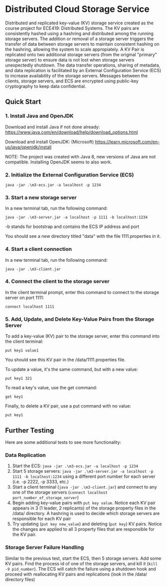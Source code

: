 # Distributed Cloud Storage Service

Distributed and replicated key-value (KV) storage service created as the course project for ECE419: Distributed Systems. The KV pairs are consistently hashed using a hashring and distributed among the running storage servers. The addition or removal of a storage server triggers the transfer of data between storage servers to maintain consistent hashing on the hashring, allowing the system to scale appropiately. A KV Pair is replicated onto two additional storage servers (from the original "primary" storage server) to ensure data is not lost when storage servers unexpectedly shutdown. The data transfer operations, sharing of metadata, and data replication is facilitated by an External Configuration Service (ECS) to increase availability of the storage servers. Messages between the clients, storage servers, and ECS are encrypted using public-key cryptography to keep data confidential.

## Quick Start

### 1. Install Java and OpenJDK

Download and install Java if not done already: https://www.java.com/en/download/help/download_options.html

Download and install OpenJDK:
(Microsoft) https://learn.microsoft.com/en-us/java/openjdk/install

NOTE: The project was created with Java 8, new versions of Java are not compatible. Installing OpenJDK seems to also work.

### 2. Initialize the External Configuration Service (ECS)

`java -jar .\m3-ecs.jar -a localhost -p 1234`

### 3. Start a new storage server

In a new terminal tab, run the following command:

`java -jar .\m3-server.jar -a localhost -p 1111 -b localhost:1234`

-b stands for bootstrap and contains the ECS IP address and port

You should see a new directory titled "data" with the file 1111.properties in it.

### 4. Start a client connection

In a new terminal tab, run the following command:

`java -jar .\m3-client.jar`

### 4. Connect the client to the storage server

In the client terminal prompt, enter this command to connect to the storage server on port 1111:

`connect localhost 1111`

### 5. Add, Update, and Delete Key-Value Pairs from the Storage Server

To add a key-value (KV) pair to the storage server, enter this command into the client terminal:

`put key1 value1`

You should see this KV pair in the /data/1111.properties file.

To update a value, it's the same command, but with a new value:

`put key1 321`

To read a key's value, use the get command:

`get key1`

Finally, to delete a KV pair, use a put command with no value:

`put key1`

## Further Testing

Here are some additional tests to see more functionality:

### Data Replication

1. Start the ECS: `java -jar .\m3-ecs.jar -a localhost -p 1234`
2. Start 5 storage servers: `java -jar .\m3-server.jar -a localhost -p 1111 -b localhost:1234` using a different port number for each server (i.e. -p 2222, -p 3333, etc.)
3. Start a client terminal (`java -jar .\m3-client.jar`) and connect to any one of the storage servers (`connect localhost port_number_of_storage_server`)
4. Begin adding key-value pairs with `put key value`. Notice each KV pair appears in 3 (1 leader, 2 replicants) of the storage property files in the /data/ directory. A hashring is used to decide which storage servers are responsible for each KV pair
5. Try updating (`put key new_value`) and deleting (`put key`) KV pairs. Notice the changes are applied to all 3 property files that are responsible for the KV pair.

### Storage Server Failure Handling

Similar to the previous test, start the ECS, then 5 storage servers. Add some KV pairs. Find the process id of one of the storage servers, and kill it (`kill -9 pid_number`). The ECS will catch the failure using a shutdown hook and proceed with reallocating KV pairs and replications (look in the /data/ directory files)

